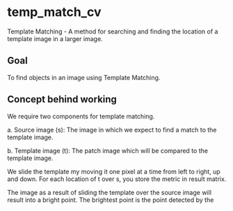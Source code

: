# temp_match_cv
Template Matching  - A method for searching and finding the location of a template image in a larger image.

## Goal
To find objects in an image using Template Matching.

## Concept behind working
We require two components for template matching.

a. Source image (s): The image in which we expect to find a match to the template image.

b. Template image (t): The patch image which will be compared to the template image.

We slide the template my moving it one pixel at a time from left to right, up and down. For each location of t over s, you store the metric in result matrix.

The image as a result of sliding the template over the source image will result into a bright point. The brightest point is the point detected by the

